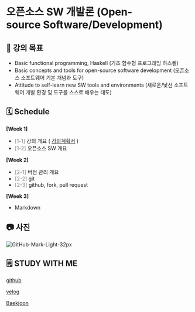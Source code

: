 # **오픈소스 SW 개발론 (Open-source Software/Development)**

## **🎯 강의 목표**

-	Basic functional programming, Haskell 
(기초 함수형 프로그래밍 하스켈)
-	Basic concepts and tools for open-source software development
(오픈소스 소프트웨어 기본 개념과 도구)
-	Attitude to self-learn new SW tools and environments
(새로운/낯선 소프트웨어 개발 환경 및 도구를 스스로 배우는 태도)



## **🗓 Schedule**

**[Week 1]**
  * <span style = 'color: gray'>[1-1]</span> 강의 개요 ( [강의계획서](www.jnu.ac.kr) ) 
  * <span style = 'color: gray'>[1-2]</span> 오픈소스 SW 개요

**[Week 2]**
  * <span style = 'color: gray'>[2-1]</span> 버전 관리 개요
  * <span style = 'color: gray'>[2-2]</span> git 
  * <span style = 'color: gray'>[2-3]</span> github, fork, pull request

**[Week 3]**
  * Markdown 

## **📷 사진**

![GitHub-Mark-Light-32px](https://user-images.githubusercontent.com/106538455/191448011-78a1d7e0-3f56-444c-96ef-512aa4c8f38d.png)



## **🗒 STUDY WITH ME**
[github](https://github.com/nang518)

[velog](https://velog.io/@nang)

[Baekjoon](https://www.acmicpc.net/user/nang518)


